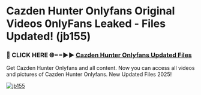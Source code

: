 # Cazden Hunter Onlyfans Original Videos 0nlyFans Leaked - Files Updated! (jb155)

<h3>🔴 CLICK HERE 🌐==►► <a href="https://tinyurl.com/3hn5wdd3" rel="nofollow">Cazden Hunter Onlyfans Updated Files</a></h3>

Get Cazden Hunter Onlyfans and all content. Now you can access all videos and pictures of Cazden Hunter Onlyfans. New Updated Files 2025!

[![jb155](https://i.imgur.com/4HnBqBT.gif)](https://tinyurl.com/3hn5wdd3)
